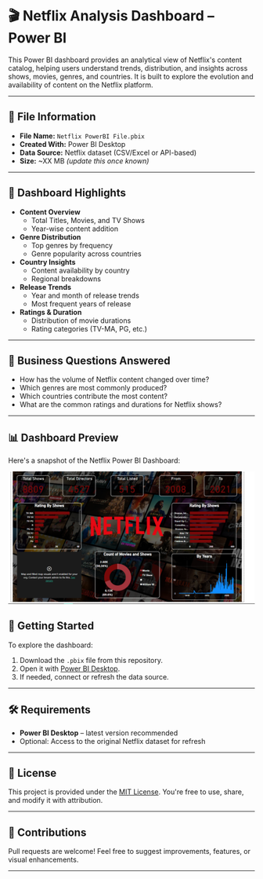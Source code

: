 # 🎬 Netflix Analysis Dashboard – Power BI

This Power BI dashboard provides an analytical view of Netflix's content catalog, helping users understand trends, distribution, and insights across shows, movies, genres, and countries. It is built to explore the evolution and availability of content on the Netflix platform.

---

## 📁 File Information

- **File Name:** `Netflix PowerBI File.pbix`
- **Created With:** Power BI Desktop
- **Data Source:** Netflix dataset (CSV/Excel or API-based)
- **Size:** ~XX MB *(update this once known)*

---

## 🧩 Dashboard Highlights

- **Content Overview**
  - Total Titles, Movies, and TV Shows
  - Year-wise content addition
- **Genre Distribution**
  - Top genres by frequency
  - Genre popularity across countries
- **Country Insights**
  - Content availability by country
  - Regional breakdowns
- **Release Trends**
  - Year and month of release trends
  - Most frequent years of release
- **Ratings & Duration**
  - Distribution of movie durations
  - Rating categories (TV-MA, PG, etc.)

---

## 📌 Business Questions Answered

- How has the volume of Netflix content changed over time?
- Which genres are most commonly produced?
- Which countries contribute the most content?
- What are the common ratings and durations for Netflix shows?

---
## 📊 Dashboard Preview

Here's a snapshot of the Netflix Power BI Dashboard:

![Netflix Dashboard](https://github.com/sc1030/Power-Bi/blob/main/Netflix%20dashboard/Screenshot%202025-05-26%20180232.png)


## 🚀 Getting Started

To explore the dashboard:

1. Download the `.pbix` file from this repository.
2. Open it with [Power BI Desktop](https://powerbi.microsoft.com/desktop).
3. If needed, connect or refresh the data source.

---



## 🛠️ Requirements

- **Power BI Desktop** – latest version recommended
- Optional: Access to the original Netflix dataset for refresh

---

## 📄 License

This project is provided under the [MIT License](LICENSE). You're free to use, share, and modify it with attribution.

---

## 🤝 Contributions

Pull requests are welcome! Feel free to suggest improvements, features, or visual enhancements.

---



